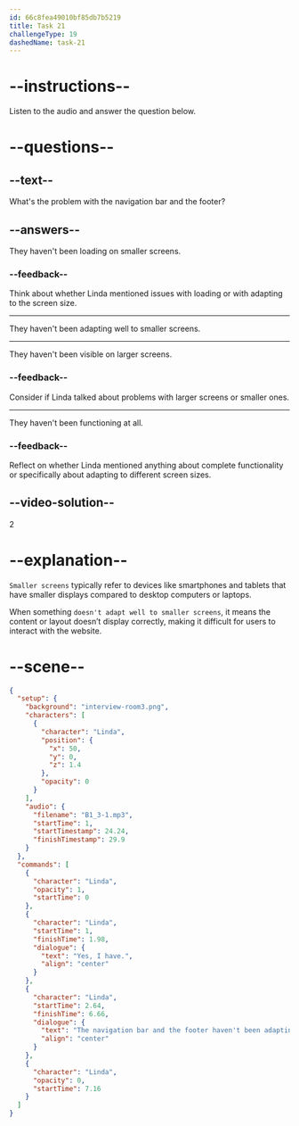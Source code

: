 ```yaml
---
id: 66c8fea49010bf85db7b5219
title: Task 21
challengeType: 19
dashedName: task-21
---
```

<!-- (Audio) Linda: The navigation bar and the footer haven't been adapting well to smaller screens. -->

# --instructions--

Listen to the audio and answer the question below.

# --questions--

## --text--

What's the problem with the navigation bar and the footer?

## --answers--

They haven't been loading on smaller screens.

### --feedback--

Think about whether Linda mentioned issues with loading or with adapting to the screen size.

---

They haven't been adapting well to smaller screens.

---

They haven't been visible on larger screens.

### --feedback--

Consider if Linda talked about problems with larger screens or smaller ones.

---

They haven't been functioning at all.

### --feedback--

Reflect on whether Linda mentioned anything about complete functionality or specifically about adapting to different screen sizes.

## --video-solution--

2

# --explanation--

`Smaller screens` typically refer to devices like smartphones and tablets that have smaller displays compared to desktop computers or laptops. 

When something `doesn't adapt well to smaller screens`, it means the content or layout doesn’t display correctly, making it difficult for users to interact with the website.

# --scene--

```json
{
  "setup": {
    "background": "interview-room3.png",
    "characters": [
      {
        "character": "Linda",
        "position": {
          "x": 50,
          "y": 0,
          "z": 1.4
        },
        "opacity": 0
      }
    ],
    "audio": {
      "filename": "B1_3-1.mp3",
      "startTime": 1,
      "startTimestamp": 24.24,
      "finishTimestamp": 29.9
    }
  },
  "commands": [
    {
      "character": "Linda",
      "opacity": 1,
      "startTime": 0
    },
    {
      "character": "Linda",
      "startTime": 1,
      "finishTime": 1.98,
      "dialogue": {
        "text": "Yes, I have.",
        "align": "center"
      }
    },
    {
      "character": "Linda",
      "startTime": 2.64,
      "finishTime": 6.66,
      "dialogue": {
        "text": "The navigation bar and the footer haven't been adapting well to smaller screens.",
        "align": "center"
      }
    },
    {
      "character": "Linda",
      "opacity": 0,
      "startTime": 7.16
    }
  ]
}
```
